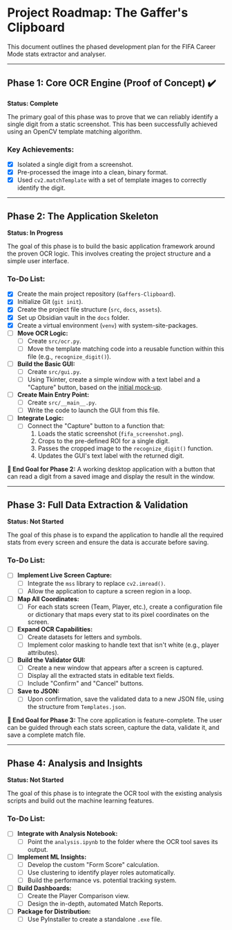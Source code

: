 # Project Roadmap: The Gaffer's Clipboard

This document outlines the phased development plan for the FIFA Career Mode stats extractor and analyser.

---

## Phase 1: Core OCR Engine (Proof of Concept) ✔️

**Status: Complete**

The primary goal of this phase was to prove that we can reliably identify a single digit from a static screenshot. This has been successfully achieved using an OpenCV template matching algorithm.

### Key Achievements:
- [x] Isolated a single digit from a screenshot.
- [x] Pre-processed the image into a clean, binary format.
- [x] Used `cv2.matchTemplate` with a set of template images to correctly identify the digit.

---

## Phase 2: The Application Skeleton

**Status: In Progress**

The goal of this phase is to build the basic application framework around the proven OCR logic. This involves creating the project structure and a simple user interface.

### To-Do List:
- [x] Create the main project repository (`Gaffers-Clipboard`).
- [x] Initialize Git (`git init`).
- [x] Create the project file structure (`src`, `docs`, `assets`).
- [x] Set up Obsidian vault in the `docs` folder.
- [x] Create a virtual environment (`venv`) with system-site-packages.
- [ ] **Move OCR Logic:**
    - [ ] Create `src/ocr.py`.
    - [ ] Move the template matching code into a reusable function within this file (e.g., `recognize_digit()`).
- [ ] **Build the Basic GUI:**
    - [ ] Create `src/gui.py`.
    - [ ] Using Tkinter, create a simple window with a text label and a "Capture" button, based on the [initial mock-up](basic_mockup.png).
- [ ] **Create Main Entry Point:**
    - [ ] Create `src/__main__.py`.
    - [ ] Write the code to launch the GUI from this file.
- [ ] **Integrate Logic:**
    - [ ] Connect the "Capture" button to a function that:
        1.  Loads the static screenshot (`fifa_screenshot.png`).
        2.  Crops to the pre-defined ROI for a single digit.
        3.  Passes the cropped image to the `recognize_digit()` function.
        4.  Updates the GUI's text label with the returned digit.

**🏁 End Goal for Phase 2:** A working desktop application with a button that can read a digit from a saved image and display the result in the window.

---

## Phase 3: Full Data Extraction & Validation

**Status: Not Started**

The goal of this phase is to expand the application to handle all the required stats from every screen and ensure the data is accurate before saving.

### To-Do List:
- [ ] **Implement Live Screen Capture:**
    - [ ] Integrate the `mss` library to replace `cv2.imread()`.
    - [ ] Allow the application to capture a screen region in a loop.
- [ ] **Map All Coordinates:**
    - [ ] For each stats screen (Team, Player, etc.), create a configuration file or dictionary that maps every stat to its pixel coordinates on the screen.
- [ ] **Expand OCR Capabilities:**
    - [ ] Create datasets for letters and symbols.
    - [ ] Implement color masking to handle text that isn't white (e.g., player attributes).
- [ ] **Build the Validator GUI:**
    - [ ] Create a new window that appears after a screen is captured.
    - [ ] Display all the extracted stats in editable text fields.
    - [ ] Include "Confirm" and "Cancel" buttons.
- [ ] **Save to JSON:**
    - [ ] Upon confirmation, save the validated data to a new JSON file, using the structure from `Templates.json`.

**🏁 End Goal for Phase 3:** The core application is feature-complete. The user can be guided through each stats screen, capture the data, validate it, and save a complete match file.

---

## Phase 4: Analysis and Insights

**Status: Not Started**

The goal of this phase is to integrate the OCR tool with the existing analysis scripts and build out the machine learning features.

### To-Do List:
- [ ] **Integrate with Analysis Notebook:**
    - [ ] Point the `analysis.ipynb` to the folder where the OCR tool saves its output.
- [ ] **Implement ML Insights:**
    - [ ] Develop the custom "Form Score" calculation.
    - [ ] Use clustering to identify player roles automatically.
    - [ ] Build the performance vs. potential tracking system.
- [ ] **Build Dashboards:**
    - [ ] Create the Player Comparison view.
    - [ ] Design the in-depth, automated Match Reports.
- [ ] **Package for Distribution:**
    - [ ] Use PyInstaller to create a standalone `.exe` file.